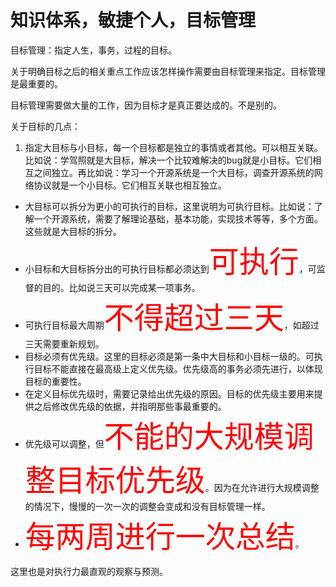 # 知识体系，敏捷个人，目标管理

目标管理：指定人生，事务，过程的目标。

关于明确目标之后的相关重点工作应该怎样操作需要由目标管理来指定。目标管理是最重要的。

目标管理需要做大量的工作，因为目标才是真正要达成的。不是别的。

关于目标的几点：

1. 指定大目标与小目标，每一个目标都是独立的事情或者其他。可以相互关联。比如说：学驾照就是大目标，解决一个比较难解决的bug就是小目标。它们相互之间独立。再比如说：学习一个开源系统是一个大目标，调查开源系统的网络协议就是一个小目标。它们相互关联也相互独立。
- 大目标可以拆分为更小的可执行的目标，这里说明为可执行目标。比如说：了解一个开源系统，需要了解理论基础，基本功能，实现技术等等，多个方面。这些就是大目标的拆分。
- 小目标和大目标拆分出的可执行目标都必须达到<font color='red' size=20>可执行</font>，可监督的目的。比如说三天可以完成某一项事务。
- 可执行目标最大周期<font color='red' size=20>不得超过三天</font>，如超过三天需要重新规划。
- 目标必须有优先级。这里的目标必须是第一条中大目标和小目标一级的。可执行目标不能直接在最高级上定义优先级。优先级高的事务必须先进行，以体现目标的重要性。
- 在定义目标优先级时，需要记录给出优先级的原因。目标的优先级主要用来提供之后修改优先级的依据，并指明那些事最重要的。
- 优先级可以调整，但<font color='red' size=20>不能的大规模调整目标优先级</font>。因为在允许进行大规模调整的情况下，慢慢的一次一次的调整会变成和没有目标管理一样。
- <font color='red' size=20>每两周进行一次总结</font>。

这里也是对执行力最直观的观察与预测。